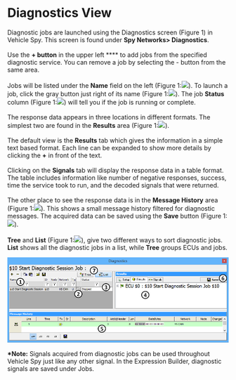 # Diagnostics View

Diagnostic jobs are launched using the Diagnostics screen (Figure 1) in Vehicle Spy. This screen is found under **Spy Networks> Diagnostics**.\
\
Use the **+ button** in the upper left **** to add jobs from the specified diagnostic service. You can remove a job by selecting the - button from the same area.\
\
Jobs will be listed under the **Name** field on the left (Figure 1:![](https://cdn.intrepidcs.net/support/VehicleSpy/assets/smOne.gif)). To launch a job, click the gray button just right of its name (Figure 1:![](https://cdn.intrepidcs.net/support/VehicleSpy/assets/smTwo.gif)). The job **Status** column (Figure 1:![](https://cdn.intrepidcs.net/support/VehicleSpy/assets/smThree.gif)) will tell you if the job is running or complete.\
\
The response data appears in three locations in different formats. The simplest two are found in the **Results** area (Figure 1:![](https://cdn.intrepidcs.net/support/VehicleSpy/assets/smFour.gif)).\
\
The default view is the **Results** tab which gives the information in a simple text based format. Each line can be expanded to show more details by clicking the **+** in front of the text.\
\
Clicking on the **Signals** tab will display the response data in a table format. The table includes information like number of negative responses, success, time the service took to run, and the decoded signals that were returned.\
\
The other place to see the response data is in the **Message History** area (Figure 1:![](https://cdn.intrepidcs.net/support/VehicleSpy/assets/smFive.gif)). This shows a small message history filtered for diagnostic messages. The acquired data can be saved using the **Save** button (Figure 1:![](https://cdn.intrepidcs.net/support/VehicleSpy/assets/smSix.gif)).\
\
**Tree** and **List** (Figure 1:![](https://cdn.intrepidcs.net/support/VehicleSpy/assets/smSeven.gif)), give two different ways to sort diagnostic jobs. **List** shows all the diagnostic jobs in a list, while **Tree** groups ECUs and jobs.

![Figure 1: The Diagnostics screen is used to launch jobs and view their results.](../../../.gitbook/assets/spydiagnosticsjoblauncher.gif)

**\*Note:** Signals acquired from diagnostic jobs can be used throughout Vehicle Spy just like any other signal. In the Expression Builder, diagnostic signals are saved under Jobs.
